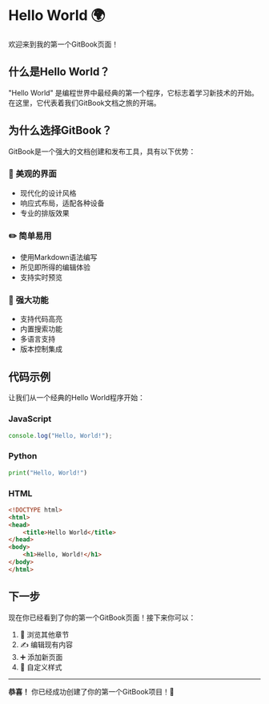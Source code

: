 # Hello World 🌍

欢迎来到我的第一个GitBook页面！

## 什么是Hello World？

"Hello World" 是编程世界中最经典的第一个程序，它标志着学习新技术的开始。在这里，它代表着我们GitBook文档之旅的开端。

## 为什么选择GitBook？

GitBook是一个强大的文档创建和发布工具，具有以下优势：

### 🎨 **美观的界面**
- 现代化的设计风格
- 响应式布局，适配各种设备
- 专业的排版效果

### ✏️ **简单易用**
- 使用Markdown语法编写
- 所见即所得的编辑体验
- 支持实时预览

### 🚀 **强大功能**
- 支持代码高亮
- 内置搜索功能
- 多语言支持
- 版本控制集成

## 代码示例

让我们从一个经典的Hello World程序开始：

### JavaScript
```javascript
console.log("Hello, World!");
```

### Python
```python
print("Hello, World!")
```

### HTML
```html
<!DOCTYPE html>
<html>
<head>
    <title>Hello World</title>
</head>
<body>
    <h1>Hello, World!</h1>
</body>
</html>
```

## 下一步

现在你已经看到了你的第一个GitBook页面！接下来你可以：

1. 📖 浏览其他章节
2. ✍️ 编辑现有内容
3. ➕ 添加新页面
4. 🎨 自定义样式

---

**恭喜！** 你已经成功创建了你的第一个GitBook项目！🎉